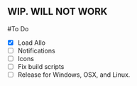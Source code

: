 ## WIP. WILL NOT WORK

#To Do
  - [x] Load Allo
  - [ ] Notifications
  - [ ] Icons
  - [ ] Fix build scripts
  - [ ] Release for Windows, OSX, and Linux.
